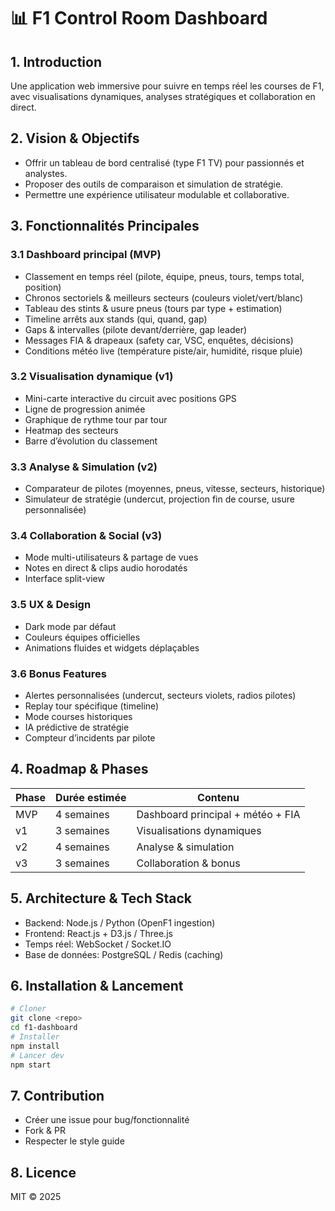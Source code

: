 # 📊 F1 Control Room Dashboard

## 1. Introduction
Une application web immersive pour suivre en temps réel les courses de F1, avec visualisations dynamiques, analyses stratégiques et collaboration en direct.

## 2. Vision & Objectifs
- Offrir un tableau de bord centralisé (type F1 TV) pour passionnés et analystes.
- Proposer des outils de comparaison et simulation de stratégie.
- Permettre une expérience utilisateur modulable et collaborative.

## 3. Fonctionnalités Principales

### 3.1 Dashboard principal (MVP)
- Classement en temps réel (pilote, équipe, pneus, tours, temps total, position)
- Chronos sectoriels & meilleurs secteurs (couleurs violet/vert/blanc)
- Tableau des stints & usure pneus (tours par type + estimation)
- Timeline arrêts aux stands (qui, quand, gap)
- Gaps & intervalles (pilote devant/derrière, gap leader)
- Messages FIA & drapeaux (safety car, VSC, enquêtes, décisions)
- Conditions météo live (température piste/air, humidité, risque pluie)

### 3.2 Visualisation dynamique (v1)
- Mini-carte interactive du circuit avec positions GPS
- Ligne de progression animée
- Graphique de rythme tour par tour
- Heatmap des secteurs
- Barre d’évolution du classement

### 3.3 Analyse & Simulation (v2)
- Comparateur de pilotes (moyennes, pneus, vitesse, secteurs, historique)
- Simulateur de stratégie (undercut, projection fin de course, usure personnalisée)

### 3.4 Collaboration & Social (v3)
- Mode multi-utilisateurs & partage de vues
- Notes en direct & clips audio horodatés
- Interface split-view

### 3.5 UX & Design
- Dark mode par défaut
- Couleurs équipes officielles
- Animations fluides et widgets déplaçables

### 3.6 Bonus Features
- Alertes personnalisées (undercut, secteurs violets, radios pilotes)
- Replay tour spécifique (timeline)
- Mode courses historiques
- IA prédictive de stratégie
- Compteur d’incidents par pilote

## 4. Roadmap & Phases
| Phase | Durée estimée | Contenu |
|-------|---------------|---------|
| MVP   | 4 semaines    | Dashboard principal + météo + FIA |
| v1    | 3 semaines    | Visualisations dynamiques |
| v2    | 4 semaines    | Analyse & simulation |
| v3    | 3 semaines    | Collaboration & bonus |

## 5. Architecture & Tech Stack
- Backend: Node.js / Python (OpenF1 ingestion)
- Frontend: React.js + D3.js / Three.js
- Temps réel: WebSocket / Socket.IO
- Base de données: PostgreSQL / Redis (caching)

## 6. Installation & Lancement
```bash
# Cloner
git clone <repo>
cd f1-dashboard
# Installer
npm install
# Lancer dev
npm start
```

## 7. Contribution
- Créer une issue pour bug/fonctionnalité
- Fork & PR
- Respecter le style guide

## 8. Licence
MIT © 2025
